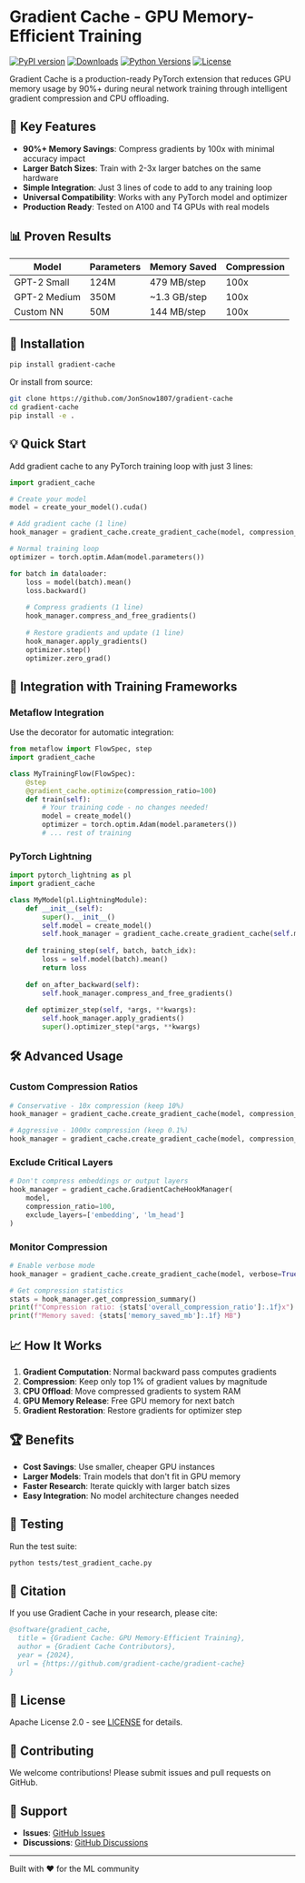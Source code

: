 # Gradient Cache - GPU Memory-Efficient Training

[![PyPI version](https://badge.fury.io/py/gradient-cache.svg)](https://pypi.org/project/gradient-cache/)
[![Downloads](https://pepy.tech/badge/gradient-cache)](https://pepy.tech/project/gradient-cache)
[![Python Versions](https://img.shields.io/pypi/pyversions/gradient-cache.svg)](https://pypi.org/project/gradient-cache/)
[![License](https://img.shields.io/badge/license-Apache%202.0-green.svg)](LICENSE)

Gradient Cache is a production-ready PyTorch extension that reduces GPU memory usage by 90%+ during neural network training through intelligent gradient compression and CPU offloading.

## 🚀 Key Features

- **90%+ Memory Savings**: Compress gradients by 100x with minimal accuracy impact
- **Larger Batch Sizes**: Train with 2-3x larger batches on the same hardware
- **Simple Integration**: Just 3 lines of code to add to any training loop
- **Universal Compatibility**: Works with any PyTorch model and optimizer
- **Production Ready**: Tested on A100 and T4 GPUs with real models

## 📊 Proven Results

| Model | Parameters | Memory Saved | Compression |
|-------|------------|--------------|-------------|
| GPT-2 Small | 124M | 479 MB/step | 100x |
| GPT-2 Medium | 350M | ~1.3 GB/step | 100x |
| Custom NN | 50M | 144 MB/step | 100x |

## 🔧 Installation

```bash
pip install gradient-cache
```

Or install from source:
```bash
git clone https://github.com/JonSnow1807/gradient-cache
cd gradient-cache
pip install -e .
```

## 💡 Quick Start

Add gradient cache to any PyTorch training loop with just 3 lines:

```python
import gradient_cache

# Create your model
model = create_your_model().cuda()

# Add gradient cache (1 line)
hook_manager = gradient_cache.create_gradient_cache(model, compression_ratio=100)

# Normal training loop
optimizer = torch.optim.Adam(model.parameters())

for batch in dataloader:
    loss = model(batch).mean()
    loss.backward()
    
    # Compress gradients (1 line)
    hook_manager.compress_and_free_gradients()
    
    # Restore gradients and update (1 line)
    hook_manager.apply_gradients()
    optimizer.step()
    optimizer.zero_grad()
```

## 🎯 Integration with Training Frameworks

### Metaflow Integration

Use the decorator for automatic integration:

```python
from metaflow import FlowSpec, step
import gradient_cache

class MyTrainingFlow(FlowSpec):
    @step
    @gradient_cache.optimize(compression_ratio=100)
    def train(self):
        # Your training code - no changes needed!
        model = create_model()
        optimizer = torch.optim.Adam(model.parameters())
        # ... rest of training
```

### PyTorch Lightning

```python
import pytorch_lightning as pl
import gradient_cache

class MyModel(pl.LightningModule):
    def __init__(self):
        super().__init__()
        self.model = create_model()
        self.hook_manager = gradient_cache.create_gradient_cache(self.model)
        
    def training_step(self, batch, batch_idx):
        loss = self.model(batch).mean()
        return loss
    
    def on_after_backward(self):
        self.hook_manager.compress_and_free_gradients()
        
    def optimizer_step(self, *args, **kwargs):
        self.hook_manager.apply_gradients()
        super().optimizer_step(*args, **kwargs)
```

## 🛠️ Advanced Usage

### Custom Compression Ratios

```python
# Conservative - 10x compression (keep 10%)
hook_manager = gradient_cache.create_gradient_cache(model, compression_ratio=10)

# Aggressive - 1000x compression (keep 0.1%) 
hook_manager = gradient_cache.create_gradient_cache(model, compression_ratio=1000)
```

### Exclude Critical Layers

```python
# Don't compress embeddings or output layers
hook_manager = gradient_cache.GradientCacheHookManager(
    model,
    compression_ratio=100,
    exclude_layers=['embedding', 'lm_head']
)
```

### Monitor Compression

```python
# Enable verbose mode
hook_manager = gradient_cache.create_gradient_cache(model, verbose=True)

# Get compression statistics
stats = hook_manager.get_compression_summary()
print(f"Compression ratio: {stats['overall_compression_ratio']:.1f}x")
print(f"Memory saved: {stats['memory_saved_mb']:.1f} MB")
```

## 📈 How It Works

1. **Gradient Computation**: Normal backward pass computes gradients
2. **Compression**: Keep only top 1% of gradient values by magnitude
3. **CPU Offload**: Move compressed gradients to system RAM
4. **GPU Memory Release**: Free GPU memory for next batch
5. **Gradient Restoration**: Restore gradients for optimizer step

## 🏆 Benefits

- **Cost Savings**: Use smaller, cheaper GPU instances
- **Larger Models**: Train models that don't fit in GPU memory
- **Faster Research**: Iterate quickly with larger batch sizes
- **Easy Integration**: No model architecture changes needed

## 🧪 Testing

Run the test suite:
```bash
python tests/test_gradient_cache.py
```

## 📝 Citation

If you use Gradient Cache in your research, please cite:

```bibtex
@software{gradient_cache,
  title = {Gradient Cache: GPU Memory-Efficient Training},
  author = {Gradient Cache Contributors},
  year = {2024},
  url = {https://github.com/gradient-cache/gradient-cache}
}
```

## 📄 License

Apache License 2.0 - see [LICENSE](LICENSE) for details.

## 🤝 Contributing

We welcome contributions! Please submit issues and pull requests on GitHub.

## 📧 Support

- **Issues**: [GitHub Issues](https://github.com/gradient-cache/gradient-cache/issues)
- **Discussions**: [GitHub Discussions](https://github.com/gradient-cache/gradient-cache/discussions)

---

Built with ❤️ for the ML community
